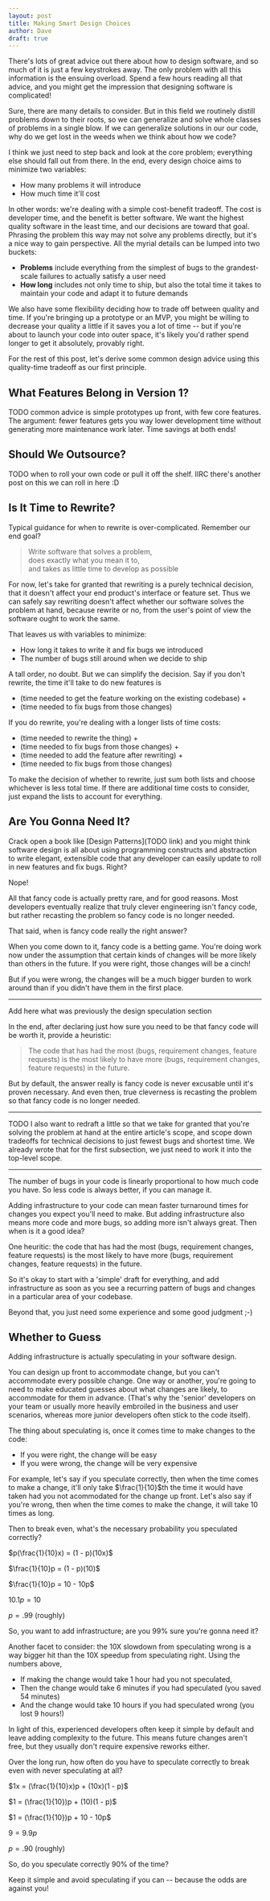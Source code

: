 ```yaml
---
layout: post
title: Making Smart Design Choices
author: Dave
draft: true
---
```


There's lots of great advice out there about how to design software, and so much of it is just a few keystrokes away.
The only problem with all this information is the ensuing overload.
Spend a few hours reading all that advice, and you might get the impression that designing software is complicated!

Sure, there are many details to consider.
But in this field we routinely distill problems down to their roots, so we can generalize and solve whole classes of problems in a single blow.
If we can generalize solutions in our our code, why do we get lost in the weeds when we think about how we code?

I think we just need to step back and look at the core problem; everything else should fall out from there.
In the end, every design choice aims to minimize two variables:

* How many problems it will introduce
* How much time it'll cost

In other words: we're dealing with a simple cost-benefit tradeoff.
The cost is developer time, and the benefit is better software.
We want the highest quality software in the least time, and our decisions are toward that goal.
Phrasing the problem this way may not solve any problems directly, but it's a nice way to gain perspective.
All the myrial details can be lumped into two buckets:

* **Problems** include everything from the simplest of bugs to the grandest-scale failures to actually satisfy a user need
* **How long** includes not only time to ship, but also the total time it takes to maintain your code and adapt it to future demands

We also have some flexibility deciding how to trade off between quality and time.
If you're bringing up a prototype or an MVP, you might be willing to decrease your quality a little if it saves you a lot of time -- but if you're about to launch your code into outer space, it's likely you'd rather spend longer to get it absolutely, provably right.

For the rest of this post, let's derive some common design advice using this quality-time tradeoff as our first principle.

## What Features Belong in Version 1?

TODO common advice is simple prototypes up front, with few core features.
The argument: fewer features gets you way lower development time without generating more maintenance work later.
Time savings at both ends!

## Should We Outsource?

TODO when to roll your own code or pull it off the shelf.
IIRC there's another post on this we can roll in here :D

## Is It Time to Rewrite?

Typical guidance for when to rewrite is over-complicated.
Remember our end goal?

> Write software that solves a problem,<br>
> does exactly what you mean it to,<br>
> and takes as little time to develop as possible

For now, let's take for granted that rewriting is a purely technical decision, that it doesn't affect your end product's interface or feature set.
Thus we can safely say rewriting doesn't affect whether our software solves the problem at hand, because rewrite or no, from the user's point of view the software ought to work the same.

That leaves us with variables to minimize:

* How long it takes to write it and fix bugs we introduced
* The number of bugs still around when we decide to ship

A tall order, no doubt.
But we can simplify the decision.
Say if you don't rewrite, the time it'll take to do new features is 

* (time needed to get the feature working on the existing codebase) +
* (time needed to fix bugs from those changes)

If you do rewrite, you're dealing with a longer lists of time costs:

* (time needed to rewrite the thing) +
* (time needed to fix bugs from those changes) +
* (time needed to add the feature after rewriting) + 
* (time needed to fix bugs from those changes)

To make the decision of whether to rewrite, just sum both lists and choose whichever is less total time.
If there are additional time costs to consider, just expand the lists to account for everything.

## Are You Gonna Need It?

Crack open a book like [Design Patterns](TODO link) and you might think software design is all about using programming constructs and abstraction to write elegant, extensible code that any developer can easily update to roll in new features and fix bugs.
Right?

Nope!

All that fancy code is actually pretty rare, and for good reasons.
Most developers eventually realize that truly clever engineering isn't fancy code, but rather recasting the problem so fancy code is no longer needed.

That said, when is fancy code really the right answer?

When you come down to it, fancy code is a betting game.
You're doing work now under the assumption that certain kinds of changes will be more likely than others in the future.
If you were right, those changes will be a cinch!

But if you were wrong, the changes will be a much bigger burden to work around than if you didn't have them in the first place.

---

Add here what was previously the design speculation section

In the end, after declaring just how sure you need to be that fancy code will be worth it, provide a heuristic:

> The code that has had the most (bugs, requirement changes, feature requests) is the most likely to have more (bugs, requirement changes, feature requests) in the future.

But by default, the answer really is fancy code is never excusable until it's proven necessary.
And even then, true cleverness is recasting the problem so that fancy code is no longer needed.

---

TODO I also want to redraft a little so that we take for granted that you're solving the problem at hand at the entire article's scope, and scope down tradeoffs for technical decisions to just fewest bugs and shortest time. We already wrote that for the first subsection, we just need to work it into the top-level scope.

---

The number of bugs in your code is linearly proportional to how much code you have.
So less code is always better, if you can manage it.

Adding infrastructure to your code can mean faster turnaround times for changes you expect you'll need to make.
But adding infrastructure also means more code and more bugs, so adding more isn't always great.
Then when is it a good idea?

One heuritic: the code that has had the most (bugs, requirement changes, feature requests) is the most likely to have more (bugs, requirement changes, feature requests) in the future.

So it's okay to start with a 'simple' draft for everything, and add infrastructure as soon as you see a recurring pattern of bugs and changes in a particular area of your codebase.

Beyond that, you just need some experience and some good judgment ;-)

## Whether to Guess

Adding infrastructure is actually speculating in your software design.

You can design up front to accommodate change, but you can't accommodate every possible change.
One way or another, you're going to need to make educated guesses about what changes are likely, to accommodate for them in advance.
(That's why the 'senior' developers on your team or usually more heavily embroiled in the business and user scenarios, whereas more junior developers often stick to the code itself).

The thing about speculating is, once it comes time to make changes to the code:

* If you were right, the change will be easy
* If you were wrong, the change will be very expensive

For example, let's say if you speculate correctly, then when the time comes to make a change, it'll only take $\frac{1}{10}$th the time it would have taken had you not acommodated for the change up front.
Let's also say if you're wrong, then when the time comes to make the change, it will take 10 times as long.

Then to break even, what's the necessary probability you speculated correctly?

$p(\frac{1}{10}x) = (1 - p)(10x)$

$\frac{1}{10}p = (1 - p)(10)$

$\frac{1}{10}p = 10 - 10p$

$10.1p = 10$

$p = .99$ (roughly)

So, you want to add infrastructure; are you 99% sure you're gonna need it?

Another facet to consider: the 10X slowdown from speculating wrong is a way bigger hit than the 10X speedup from speculating right.
Using the numbers above,

* If making the change would take 1 hour had you not speculated,
* Then the change would take 6 minutes if you had speculated (you saved 54 minutes)
* And the change would take 10 hours if you had speculated wrong (you lost 9 hours!)

In light of this, experienced developers often keep it simple by default and leave adding complexity to the future.
This means future changes aren't free, but they usually don't require expensive reworks either.

Over the long run, how often do you have to speculate correctly to break even with never speculating at all?

$1x = (\frac{1}{10}x)p + (10x)(1 - p)$

$1 = (\frac{1}{10})p + (10)(1 - p)$

$1 = (\frac{1}{10})p + 10 - 10p$

$9 = 9.9p$

$p = .90$ (roughly)

So, do you speculate correctly 90% of the time?

Keep it simple and avoid speculating if you can -- because the odds are against you!

